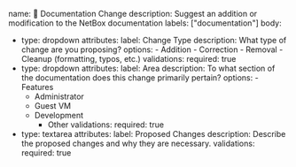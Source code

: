 name: 📖 Documentation Change
description: Suggest an addition or modification to the NetBox documentation
labels: ["documentation"]
body:
  - type: dropdown
    attributes:
      label: Change Type
      description: What type of change are you proposing?
      options:
        - Addition
        - Correction
        - Removal
        - Cleanup (formatting, typos, etc.)
    validations:
      required: true
  - type: dropdown
    attributes:
      label: Area
      description: To what section of the documentation does this change primarily pertain?
      options:
        - Features
	- Administrator
	- Guest VM
	- Development
        - Other
    validations:
      required: true
  - type: textarea
    attributes:
      label: Proposed Changes
      description: Describe the proposed changes and why they are necessary.
    validations:
      required: true

